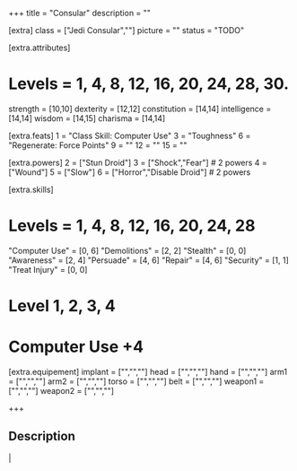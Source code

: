 +++
title       = "Consular"
description = ""

[extra]
class       = ["Jedi Consular",""]
picture     = ""
status      = "TODO"

  [extra.attributes]
  # Levels     =  1, 4, 8, 12, 16, 20, 24, 28, 30.
  strength     = [10,10]
  dexterity    = [12,12]
  constitution = [14,14]
  intelligence = [14,14]
  wisdom       = [14,15]
  charisma     = [14,14]

  [extra.feats]
  1  = "Class Skill: Computer Use"
  3  = "Toughness"
  6  = "Regenerate: Force Points"
  9  = ""
  12 = ""
  15 = ""

  [extra.powers]
  2  = ["Stun Droid"]
  3  = ["Shock","Fear"] # 2 powers
  4  = ["Wound"]
  5  = ["Slow"]
  6  = ["Horror","Disable Droid"] # 2 powers

  [extra.skills]
  # Levels        =  1, 4, 8, 12, 16, 20, 24, 28
  "Computer Use"  = [0, 6]
  "Demolitions"   = [2, 2]
  "Stealth"       = [0, 0]
  "Awareness"     = [2, 4]
  "Persuade"      = [4, 6]
  "Repair"        = [4, 6]
  "Security"      = [1, 1]
  "Treat Injury"  = [0, 0]

  # Level         1, 2, 3, 4
  # Computer Use     +4

  [extra.equipement]
  implant   = ["","",""]
  head      = ["","",""]
  hand      = ["","",""]
  arm1      = ["","",""]
  arm2      = ["","",""]
  torso     = ["","",""]
  belt      = ["","",""]
  weapon1   = ["","",""]
  weapon2   = ["","",""]

+++

<h2 class="title">Description</h2>

<div class="block">
  |
</div>